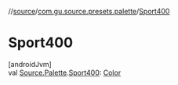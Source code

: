 //[source](../../index.md)/[com.gu.source.presets.palette](index.md)/[Sport400](-sport400.md)

# Sport400

[androidJvm]\
val [Source.Palette](../com.gu.source/-source/-palette/index.md).[Sport400](-sport400.md): [Color](https://developer.android.com/reference/kotlin/androidx/compose/ui/graphics/Color.html)
